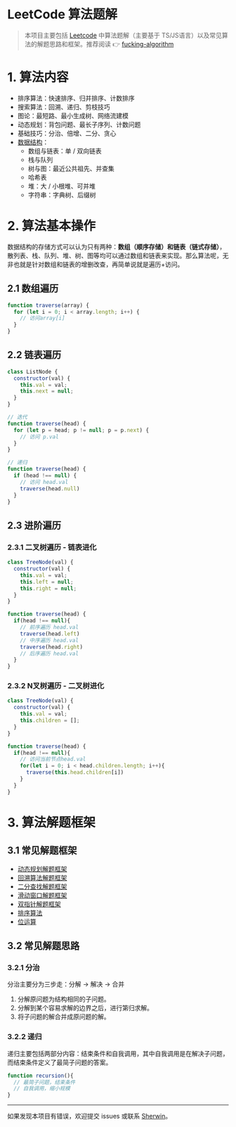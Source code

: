 # LeetCode 算法题解

> 本项目主要包括 [Leetcode](https://leetcode-cn.com) 中算法题解（主要基于 TS/JS语言）以及常见算法的解题思路和框架。推荐阅读 👉 [fucking-algorithm](https://github.com/labuladong/fucking-algorithm)   

# 1. 算法内容

- 排序算法：快速排序、归并排序、计数排序
- 搜索算法：回溯、递归、剪枝技巧
- 图论：最短路、最小生成树、网络流建模
- 动态规划：背包问题、最长子序列、计数问题
- 基础技巧：分治、倍增、二分、贪心
- [数据结构](./notes/data-structure.ts)：
  - 数组与链表：单 / 双向链表
  - 栈与队列
  - 树与图：最近公共祖先、并查集
  - 哈希表
  - 堆：大 / 小根堆、可并堆
  - 字符串：字典树、后缀树

# 2. 算法基本操作

数据结构的存储方式可以认为只有两种：**数组（顺序存储）和链表（链式存储）**，散列表、栈、队列、堆、树、图等均可以通过数组和链表来实现。那么算法呢，无非也就是针对数组和链表的增删改查，再简单说就是遍历+访问。

## 2.1 数组遍历

```js
function traverse(array) {
  for (let i = 0; i < array.length; i++) {
    // 访问array[i]   
  }
}
```

## 2.2 链表遍历

```javascript
class ListNode {
  constructor(val) {
    this.val = val;
    this.next = null;
  }
}

// 迭代
function traverse(head) {
  for (let p = head; p != null; p = p.next) {
    // 访问 p.val
  }
}

// 递归
function traverse(head) {
  if (head !== null) {
    // 访问 head.val
    traverse(head.null)
  }
}
```

## 2.3 进阶遍历

### 2.3.1 二叉树遍历 - 链表进化

```javascript
class TreeNode(val) {
  constructor(val) {
    this.val = val;
    this.left = null;
    this.right = null;
  }
}

function traverse(head) {
  if(head !== null){
    // 前序遍历 head.val
    traverse(head.left)
    // 中序遍历 head.val
    traverse(head.right)
    // 后序遍历 head.val
  }
}
```

### 2.3.2 N叉树遍历 - 二叉树进化

```javascript
class TreeNode(val) {
  constructor(val) {
    this.val = val;
    this.children = [];
  }
}

function traverse(head) {
  if(head !== null){
    // 访问当前节点head.val
    for(let i = 0; i < head.children.length; i++){
      traverse(this.head.children[i])
    }
  }
}
```

# 3. 算法解题框架

## 3.1 常见解题框架

- [ 动态规划解题框架](./notes/动态规划解题框架.md)
- [回溯算法解题框架](./notes/回溯算法解题框架.md)
- [二分查找解题框架](./notes/二分查找解题框架.md)
- [滑动窗口解题框架](./notes/滑动窗口解题框架.md)
- [双指针解题框架](./notes/双指针解题框架.md)
- [排序算法](./notes/排序算法.md)
- [位运算](./notes/位运算.md)

## 3.2 常见解题思路

### 3.2.1 分治

分治主要分为三步走：分解 -> 解决 -> 合并

1. 分解原问题为结构相同的子问题。
2. 分解到某个容易求解的边界之后，进行第归求解。
3. 将子问题的解合并成原问题的解。

### 3.2.2 递归

递归主要包括两部分内容：结束条件和自我调用，其中自我调用是在解决子问题，而结束条件定义了最简子问题的答案。

```javascript
function recursion(){
  // 最简子问题，结束条件
  // 自我调用，缩小规模
}
```

------

如果发现本项目有错误，欢迎提交 issues 或联系 [Sherwin](https://github.com/sherwinshen)。

